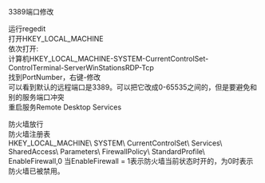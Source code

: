 3389端口修改

运行regedit  
打开HKEY_LOCAL_MACHINE  
依次打开:  
计算机HKEY_LOCAL_MACHINE-SYSTEM-CurrentControlSet-ControlTerminal-ServerWinStationsRDP-Tcp  
找到PortNumber，右键-修改  
可以看到默认的远程端口是3389。可以把它改成0-65535之间的，但是要避免和别的服务端口冲突  
重启服务Remote Desktop Services  
  
防火墙放行  
防火墙注册表  
HKEY_LOCAL_MACHINE\\ SYSTEM\\ CurrentControlSet\\ Services\\ SharedAccess\\
Parameters\\ FirewallPolicy\\ StandardProfile\\ EnableFirewall,0
当EnableFirewall = 1表示防火墙当前状态时开的，为0时表示防火墙已被禁用。
